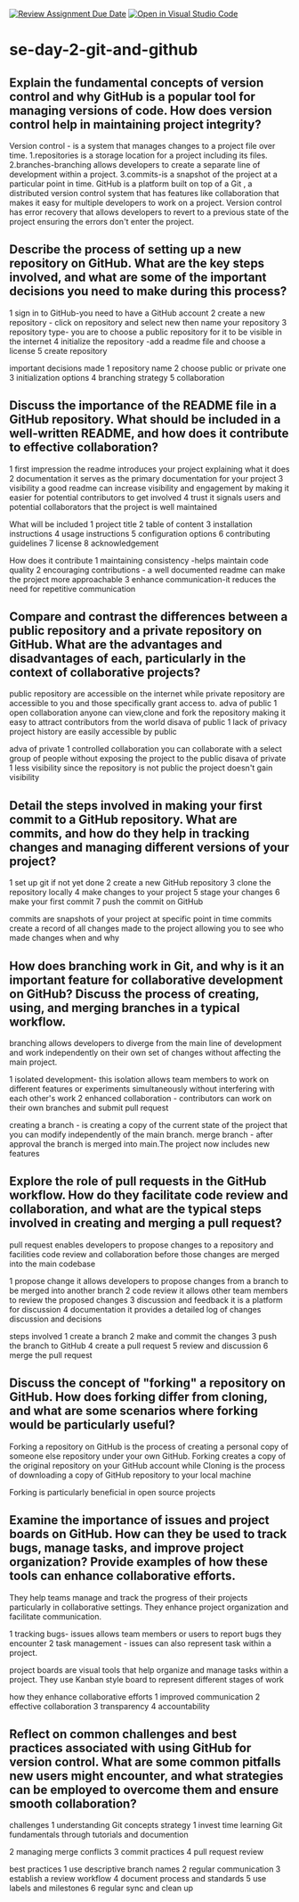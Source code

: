 [![Review Assignment Due Date](https://classroom.github.com/assets/deadline-readme-button-22041afd0340ce965d47ae6ef1cefeee28c7c493a6346c4f15d667ab976d596c.svg)](https://classroom.github.com/a/8wgCKhpZ)
[![Open in Visual Studio Code](https://classroom.github.com/assets/open-in-vscode-2e0aaae1b6195c2367325f4f02e2d04e9abb55f0b24a779b69b11b9e10269abc.svg)](https://classroom.github.com/online_ide?assignment_repo_id=15584213&assignment_repo_type=AssignmentRepo)
# se-day-2-git-and-github
## Explain the fundamental concepts of version control and why GitHub is a popular tool for managing versions of code. How does version control help in maintaining project integrity?
Version control - is a system that manages changes to a project file over time.
1.repositories is a storage location for a project including its files.
2.branches-branching allows developers to create a separate line of development within a project.
3.commits-is a snapshot of the project at a particular point in time.
GitHub is a platform built on top of a Git , a distributed version control system that has features like collaboration that makes it easy for multiple developers to work on a project.
Version control has error recovery that allows developers to revert to a previous state of the project ensuring the errors don't enter the project.

## Describe the process of setting up a new repository on GitHub. What are the key steps involved, and what are some of the important decisions you need to make during this process?
1 sign in to GitHub-you need to have a GitHub account 
2 create a new repository - click on repository and select new then name your repository
3 repository type- you are to choose a public repository for it to be visible in the internet
4 initialize the repository -add a readme file and choose a license
5 create repository 
 
important decisions made
1 repository name
2 choose public or private one
3 initialization options 
4 branching strategy
5 collaboration 



## Discuss the importance of the README file in a GitHub repository. What should be included in a well-written README, and how does it contribute to effective collaboration?
1 first impression the readme introduces your project explaining what it does
2 documentation it serves as the primary documentation for your project
3 visibility a good readme can increase visibility and engagement by making it easier for potential contributors to get involved
4 trust it signals users and potential collaborators that the project is well maintained

What will be included 
1 project title 
2 table of content
3 installation instructions 
4 usage instructions 
5 configuration options
6 contributing guidelines 
7 license
8 acknowledgement 

How does it contribute
1 maintaining consistency -helps maintain code quality 
2 encouraging contributions - a well documented readme can make the project more approachable 
3 enhance communication-it reduces the need for repetitive communication 

## Compare and contrast the differences between a public repository and a private repository on GitHub. What are the advantages and disadvantages of each, particularly in the context of collaborative projects?

public repository are accessible on the internet while private repository are accessible to you and those specifically grant access to.
adva of public 
1 open collaboration 
anyone can view,clone and fork the repository making it easy to attract contributors from the world
disava of public
1 lack of privacy
project history are easily accessible by public

adva of private
1 controlled collaboration 
you can collaborate with a select group of people without exposing the project to the public 
disava of private 
1 less visibility 
since the repository is not public the project doesn't gain visibility 

## Detail the steps involved in making your first commit to a GitHub repository. What are commits, and how do they help in tracking changes and managing different versions of your project?


1 set up git if not yet done
2 create a new GitHub repository 
3 clone the repository locally 
4 make changes to your project 
5 stage your changes
6 make your first commit
7 push the commit on GitHub 

commits are snapshots of your project at specific point in time
commits create a record of all changes made to the project allowing you to see who made changes when and why

## How does branching work in Git, and why is it an important feature for collaborative development on GitHub? Discuss the process of creating, using, and merging branches in a typical workflow.


branching allows developers to diverge from the main line of development and work independently on their own set of changes without affecting the main project.

1 isolated development- this isolation allows team members to work on different features or experiments simultaneously without interfering with each other's work
2 enhanced collaboration - contributors can work on their own branches and submit pull request

creating a branch - is creating a copy of the current state of the project that you can modify independently of the main branch.
merge branch - after approval the  branch is merged into main.The project now includes new features 



## Explore the role of pull requests in the GitHub workflow. How do they facilitate code review and collaboration, and what are the typical steps involved in creating and merging a pull request?


pull request enables developers to propose changes to a repository and facilities code review and collaboration before those changes are merged into the main codebase

1 propose change it allows developers to propose changes from a branch to be merged into another branch 
2 code review it allows other team members to review the proposed changes
3 discussion and feedback it is a platform for discussion 
4 documentation it provides a detailed log of changes discussion and decisions 

steps involved 
1 create a branch
2 make and commit the changes
3 push the branch to GitHub
4 create a pull request 
5 review and discussion
6 merge the pull request 



## Discuss the concept of "forking" a repository on GitHub. How does forking differ from cloning, and what are some scenarios where forking would be particularly useful?
 
Forking a repository on GitHub is the process of creating a personal copy of someone else repository under your own GitHub.
Forking creates a copy of the original repository on your GitHub account while Cloning is the process of downloading a copy of GitHub repository to your local machine

Forking is particularly beneficial in open source projects 




## Examine the importance of issues and project boards on GitHub. How can they be used to track bugs, manage tasks, and improve project organization? Provide examples of how these tools can enhance collaborative efforts.

They help teams manage and track the progress of their projects particularly in collaborative settings. They enhance project organization and facilitate communication.

1 tracking bugs- issues allows team members or users to report bugs they encounter 
2 task management - issues can also represent task within a project.

project boards are visual tools that help organize and manage tasks within a project. They use Kanban style board to represent different stages of work


how they enhance collaborative efforts
1 improved communication 
2 effective collaboration 
3 transparency
4 accountability 





## Reflect on common challenges and best practices associated with using GitHub for version control. What are some common pitfalls new users might encounter, and what strategies can be employed to overcome them and ensure smooth collaboration?



challenges 
1 understanding Git concepts
strategy
1 invest time learning Git fundamentals through tutorials and documention 

2 managing merge conflicts
3 commit practices
4 pull request review

best practices 
1 use descriptive branch names
2 regular communication 
3 establish a review workflow
4 document process and standards 
5 use labels and milestones
6 regular sync and clean up
